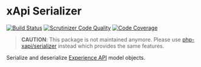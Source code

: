 xApi Serializer
===============

[![Build Status](https://travis-ci.org/php-xapi/xapi-serializer.svg?branch=master)](https://travis-ci.org/php-xapi/xapi-serializer)
[![Scrutinizer Code Quality](https://scrutinizer-ci.com/g/php-xapi/xapi-serializer/badges/quality-score.png?b=master)](https://scrutinizer-ci.com/g/php-xapi/xapi-serializer/?branch=master)
[![Code Coverage](https://scrutinizer-ci.com/g/php-xapi/xapi-serializer/badges/coverage.png?b=master)](https://scrutinizer-ci.com/g/php-xapi/xapi-serializer/?branch=master)

> **CAUTION**: This package is not maintained anymore. Please use [php-xapi/serializer](https://github.com/php-xapi/serializer) instead which provides the same features.

Serialize and deserialize [Experience API](https://github.com/adlnet/xAPI-Spec/blob/master/xAPI.md)
model objects.
